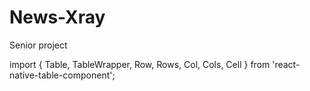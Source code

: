 # News-Xray
Senior project

import { Table, TableWrapper, Row, Rows, Col, Cols, Cell } from 'react-native-table-component';
